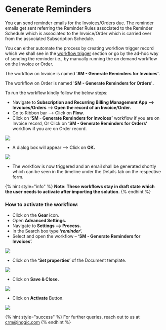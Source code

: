 # Generate Reminders

You can send reminder emails for the Invoices/Orders due. The reminder emails get sent referring the Reminder Rules associated to the Reminder Schedule which is associated to the Invoice/Order which is carried over from the associated Subscription Schedule.

You can either automate the process by creating workflow trigger record which we shall see in the [workflow trigger](https://docs.inogic.com/subscription-and-recurring-billing-management/features/workflow-triggers) section or go by the ad-hoc way of sending the reminder i.e., by manually running the on demand workflow on the Invoice or Order.

The workflow on Invoice is named '**SM - Generate Reminders for Invoices'**.&#x20;

The workflow on Order is named '**SM - Generate Reminders for Orders'**.

To run the workflow kindly follow the below steps:

* Navigate to **Subscription and Recurring Billing Management App --> Invoices/Orders --> Open the record of an Invoice/Order.**&#x20;
* Go to Ribbon bar --> Click on **Flow.**&#x20;
* Click on **‘SM - Generate Reminders for Invoices’** workflow if you are on Invoice record, Or Click on **‘SM - Generate Reminders for Orders’** workflow if you are on Order record.

![](../../../.gitbook/assets/Reminder\_5.png)

* A dialog box will appear --> Click on **OK.**

![](../../../.gitbook/assets/Reminder\_6.png)

* The workflow is now triggered and an email shall be generated shortly which can be seen in the timeline under the Details tab on the respective form.

{% hint style="info" %}
**Note: These workflows stay in draft state which the user needs to activate after importing the solution.**
{% endhint %}

### How to activate the workflow:

* Click on the **Gear** icon.
* Open **Advanced Settings.**
* Navigate to **Settings --> Process.**
* In the Search box type **‘**_**reminder**_**’.**
* Select and open the workflow – **‘SM - Generate Reminders for Invoices’.**

![](../../../.gitbook/assets/Reminder\_7.png)

* Click on the **‘Set properties’** of the Document template.

![](../../../.gitbook/assets/Reminder\_8.png)

* Click on **Save & Close.**

![](../../../.gitbook/assets/Reminder\_9.png)

* Click on **Activate** Button.

![](../../../.gitbook/assets/Reminder\_10.png)

{% hint style="success" %}
For further queries, reach out to us at [crm@inogic.com](mailto:crm@inogic.com)
{% endhint %}
